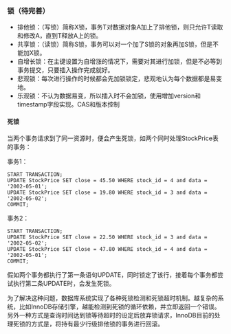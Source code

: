 ### 锁（待完善）
- 排他锁：（写锁）简称X锁，事务T对数据对象A加上了排他锁，则只允许T读取和修改A，直到T释放A上的锁。
- 共享锁：（读锁）简称S锁，事务可以对一个加了S锁的对象再加S锁，但是不能加X锁。
- 自增长锁：在主键设置为自增涨的情况下，需要对其进行加锁，但是不必等到事务提交，只要插入操作完成就好。
- 悲观锁：每次进行操作的时候都会先加锁锁定，悲观地认为每个数据都是易变地。
- 乐观锁：不认为数据易变，所以插入时不会加锁，使用增加version和timestamp字段实现。CAS和版本控制

#### 死锁
当两个事务请求到了同一资源时，便会产生死锁，如两个同时处理StockPrice表的事务：

事务1：
```
START TRANSACTION;
UPDATE StockPrice SET close = 45.50 WHERE stock_id = 4 and data = '2002-05-01';
UPDATE StockPrice SET close = 19.80 WHERE stock_id = 3 and data = '2002-05-02';
COMMIT;
```

事务2：
```
START TRANSACTION;
UPDATE StockPrice SET close = 22.50 WHERE stock_id = 3 and data = '2002-05-02';
UPDATE StockPrice SET close = 47.80 WHERE stock_id = 4 and data = '2002-05-01';
COMMIT;
```
假如两个事务都执行了第一条语句UPDATE，同时锁定了该行，接着每个事务都尝试执行第二条UPDATE时，会发生死锁。

为了解决这种问题，数据库系统实现了各种死锁检测和死锁超时机制。越复杂的系统，比如InnoDB存储引擎，越能检测到死锁的循环依赖，并立即返回一个错误。另外一种方式是查询时间达到锁等待超时的设定后放弃锁请求，InnoDB目前的处理死锁的方式是，将持有最少行级排他锁的事务进行回滚。
